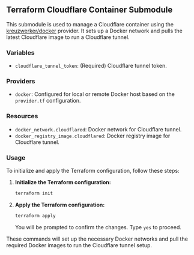 ## Terraform Cloudflare Container Submodule

This submodule is used to manage a Cloudflare container using the [kreuzwerker/docker](https://registry.terraform.io/providers/kreuzwerker/docker/latest/docs) provider. It sets up a Docker network and pulls the latest Cloudflare image to run a Cloudflare tunnel.

### Variables

- `cloudflare_tunnel_token`: (Required) Cloudflare tunnel token.

### Providers

- `docker`: Configured for local or remote Docker host based on the `provider.tf` configuration.

### Resources

- `docker_network.cloudflared`: Docker network for Cloudflare tunnel.
- `docker_registry_image.cloudflared`: Docker registry image for Cloudflare tunnel.
### Usage

To initialize and apply the Terraform configuration, follow these steps:

1. **Initialize the Terraform configuration:**
    ```sh
    terraform init
    ```

2. **Apply the Terraform configuration:**
    ```sh
    terraform apply
    ```

    You will be prompted to confirm the changes. Type `yes` to proceed.

These commands will set up the necessary Docker networks and pull the required Docker images to run the Cloudflare tunnel setup.
